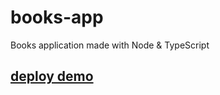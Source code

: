 # books-app
Books application made with Node & TypeScript


## [deploy demo](https://books-appu.herokuapp.com/)
